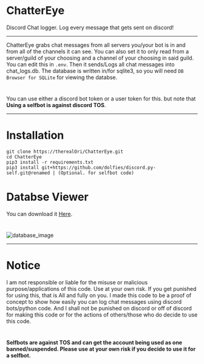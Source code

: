 # ChatterEye
Discord Chat logger. Log every message that gets sent on discord!
__ __

ChatterEye grabs chat messages from all servers you/your bot is in and from all of the channels it can see. You can also set it to only read from a server/guild of your choosing and a channel of your choosing in said guild. You can edit this in `.env`. Then it sends/Logs all chat messages into chat_logs.db.
The database is written in/for sqlite3, so you will need `DB Browser for SQLite` for viewing the databse.

#
You can use either a discord bot token or a user token for this. but note that **Using a selfbot is against discord TOS**.
__ __
# Installation
```
git clone https://therealOri/ChatterEye.git
cd ChatterEye
pip3 install -r requirements.txt
pip3 install git+https://github.com/dolfies/discord.py-self.git@renamed | (Optional. for selfbot code)
```
#
# Databse Viewer 
You can download it [Here](https://sqlitebrowser.org/).
#
![database_image](https://user-images.githubusercontent.com/45724082/129487478-2550226d-ac2a-4aea-b354-7d5c2794e193.png)
__ __
# Notice
I am not responsible or liable for the misuse or malicious purpose/applications of this code. Use at your own risk. If you get punished for using this, that is All and fully on you. I made this code to be a proof of concept to show how easily you can log chat messages using discord bots/python code. And I shall not be punished on discord or off of discord for making this code or for the actions of others/those who do decide to use this code.
#
**Selfbots are against TOS and can get the account being used as one banned/suspended. Please use at your own risk if you decide to use it for a selfbot.**
